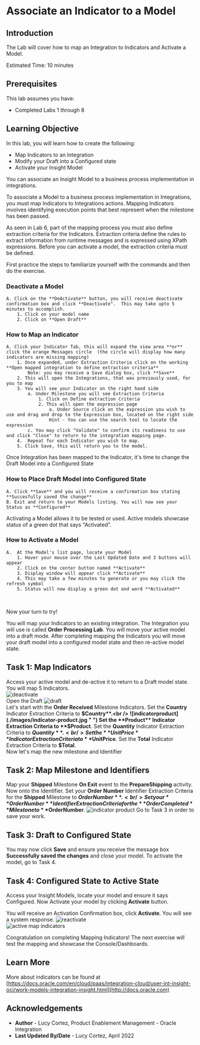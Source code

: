 # Associate an Indicator to a Model 

## Introduction

The Lab will cover how to map an Integration to Indicators and Activate a Model.

Estimated Time: 10 minutes

## Prerequisites

This lab assumes you have:
 - Completed Labs 1 through 8

## Learning Objective

In this lab, you will learn how to create the following:

- Map Indicators to an Integration
- Modify your Draft into a Configured state
- Activate your Insight Model 

You can associate an Insight Model to a business process implementation in integrations.

To associate a Model to a business process implementation in Integrations, you must map Indicators to Integrations actions.  Mapping Indicators involves identifying execution points that best represent when the milestone has been passed.

As seen in Lab 6, part of the mapping process you must also define extraction criteria for the Indicators. Extraction criteria define the rules to extract information from runtime messages and is expressed using XPath expressions. Before you can activate a model, the extraction criteria must be defined.

First practice the steps to familiarize yourself with the commands and then do the exercise.

### Deactivate a Model

    A. Click on the **DeActivate** button, you will receive deactivate confirmation box and click **Deactivate".  This may take upto 5 minutes to accomplish. 
        1. Click on your model name
        2. Click on **Open Draft**

### How to Map an Indicator

    A. Click your Indicator Tab, this will expand the view area **or** click the orange Messages circle  (the circle will display how many indicators are missing mapping) 
        1. Once expanded, under Extraction Criteria click on the working **Open mapped integration to define extraction criteria**
            Note: you may receive a Save dialog box, click **Save**
        2. This will open the Integrations, that was previously used, for you to map 
        3. You will see your Indicator on the right hand side
            a. Under Milestone you will see Extraction Criteria
                1. Click on Define extraction Criteria
                2. This will open the expression page
                    a. Under Source click on the expression you wish to use and drag and drop to the Expression box, located on the right side 
                    Hint - You can use the search tool to locate the expression 
            c. You may click "Validate" to confirm its readiness to use and click "Close" to return to the integration mapping page.
        4.  Repeat for each Indicator you wish to map.
        5. Click Save, this will return you to the model.
        
Once Integration has been mapped to the Indicator, it's time to change the Draft Model into a Configured State <br />

### How to Place Draft Model into Configured State

    A. Click **Save** and you will receive a confirmation box stating **Succesfully saved the change**
    B. Exit and return to your Models listing. You will now see your Status as **Configured**

Activating a Model allows it to be tested or used. Active models showcase status of a green dot that says "Activated". <br />

### How to Activate a Model

    A.  At the Model's list page, locate your Model
        1. Hover your mouse over the Last Updated Date and 3 buttons will appear
        2. Click on the center button named **Activate**
        3. Display window will appear click **Activate**
        4. This may take a few minutes to generate or you may click the refresh symbol
        5. Status will now display a green dot and word **Activated**

 <br />

Now your turn to try!

 You will map your Indicators to an existing integration. The Integration you will use is called **Order Processing Lab**. You will move your active model into a draft mode. After completing mapping the Indicators you will move your draft model into a configured model state and then re-active model state. 

## Task 1: Map Indicators

Access your active model and de-active it to return to a Draft model state. You will map 5 Indicators.<br />
![deactivate](./images/deactivate.jpg " ") <br />
Open the Draft 
![draft](./images/draft.jpg " ")  <br />
Let's start with the **Order Received** Milestone Indicators. Set the **Country** Indicator Extraction Criteria to **$Country**.<br />
![indicatorproduct](./images/indicator-product.jpg " ")
 Set the **Product** Indicator Extraction Criteria to **$Product**. Set the **Quantity** Indicator Extraction Criteria to **$Quantity**. <br />
Set the **UnitPrice** Indicator Extraction Criteria to **$UnitPrice**. Set the **Total** Indicator Extraction Criteria to **$Total**. <br />
Now let's map the new milestone and Identifier <br />

## Task 2: Map Milestone and Identifiers  

Map your **Shipped** Milestone **On Exit** event to the **PrepareShipping** activity. <br />
Now onto the Identifier. Set your **Order Number** Identifier Extraction Criteria for the **Shipped** Milestone to **$OrderNumber**.<br />
Set your **Order Number** Identifier Extraction Criteria for the **Order Completed** Milestone to **$OrderNumber**.
![indicator product](./images/shipped-milestone.jpg " ")
 Go to Task 3 in order to save your work.<br />
     
## Task 3: Draft to Configured State 

You may now click **Save** and ensure you receive the message box **Successfully saved the changes** and close your model. To activate the model, go to Task 4. 
    
## Task 4: Configured State to Active State 

Access your Insight Models, locate your model and ensure it says Configured. Now Activate your model by clicking **Activate** button. 

You will receive an Activation Confirmation box, click **Activate**. You will see a system response.
![reactivate](./images/reactivate.jpg " ")  <br />
![active map indicators](./images/activate-map-indicators.jpg " ")  <br />



Congratulation on completing Mapping Indicators! The next exercise will test the mapping and showcase the Console/Dashboards.

## Learn More

More about indicators can be found at [https://docs.oracle.com/en/cloud/paas/integration-cloud/user-int-insight-oci/work-models-integration-insight.html](http://docs.oracle.com)

## Acknowledgements

* **Author** - Lucy Cortez, Product Enablement Management - Oracle Integration
* **Last Updated By/Date** - Lucy Cortez, April 2022
